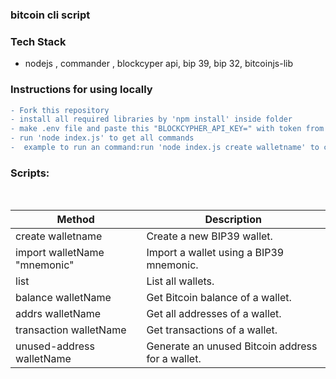 ### bitcoin cli script

### Tech Stack

- nodejs , commander , blockcyper api, bip 39, bip 32, bitcoinjs-lib

### Instructions for using locally

```diff
- Fork this repository
- install all required libraries by 'npm install' inside folder
- make .env file and paste this "BLOCKCYPHER_API_KEY=" with token from https://www.blockcypher.com/
- run 'node index.js' to get all commands
-  example to run an command:run 'node index.js create walletname' to create a new wallet
```

### Scripts:

&nbsp;

| Method                     |  Description                                      | 
| ---------------------------| --------------------------------------------------|
|create walletname           |  Create a new BIP39 wallet.                       |
|import walletName "mnemonic"|  Import a wallet using a BIP39 mnemonic.          | 
|list                        |  List all wallets.                                |
|balance walletName          |  Get Bitcoin balance of a wallet.                 |
|addrs walletName            |  Get all addresses of a wallet.                   |
|transaction  walletName     |  Get transactions of a wallet.                    |
|unused-address  walletName  |  Generate an unused Bitcoin address for a wallet. |
